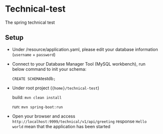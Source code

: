 # Technical-test
The spring technical test

## Setup

- Under /resource/application.yaml, please edit your database information (```username``` + ```password```)
  

- Connect to your Database Manager Tool (MySQL workbench), run below command to init your schema:
  
    `
        CREATE SCHEMA `testdb`;
    `
  

- Under root project (`{home}/technical-test`)
  
  build: `mvn clean install`

  run: `mvn spring-boot:run`


- Open your browser and access `http://localhost:9999/technical/v1/api/greeting` response `Hello world` mean that the application has been started

